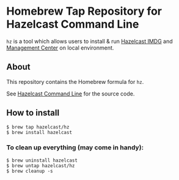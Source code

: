 # Homebrew Tap Repository for Hazelcast Command Line

`hz` is a tool which allows users to install & run [Hazelcast IMDG](https://hazelcast.org/imdg/) and [Management Center](https://hazelcast.org/imdg/download/#hazelcast-imdg-management-center) on local environment.

## About

This repository contains the Homebrew formula for `hz`.

See [Hazelcast Command Line](https://github.com/hazelcast/hazelcast-command-line/) for the source code.

## How to install

    $ brew tap hazelcast/hz
    $ brew install hazelcast

### To clean up everything (may come in handy):

    $ brew uninstall hazelcast
    $ brew untap hazelcast/hz
    $ brew cleanup -s
